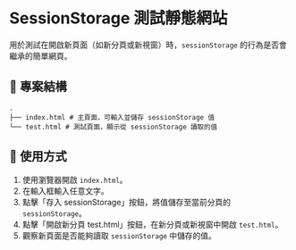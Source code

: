 # SessionStorage 測試靜態網站

用於測試在開啟新頁面（如新分頁或新視窗）時，`sessionStorage` 的行為是否會繼承的簡單網頁。

## 📁 專案結構

```
.
├── index.html # 主頁面，可輸入並儲存 sessionStorage 值
└── test.html # 測試頁面，顯示從 sessionStorage 讀取的值
```

## 🔧 使用方式

1. 使用瀏覽器開啟 `index.html`。
2. 在輸入框輸入任意文字。
3. 點擊「存入 sessionStorage」按鈕，將值儲存至當前分頁的 `sessionStorage`。
4. 點擊「開啟新分頁 test.html」按鈕，在新分頁或新視窗中開啟 `test.html`。
5. 觀察新頁面是否能夠讀取 `sessionStorage` 中儲存的值。
